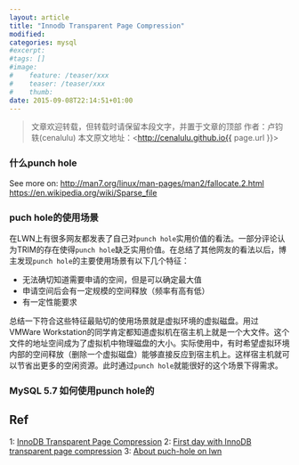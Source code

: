 ```yaml
---
layout: article
title: "Innodb Transparent Page Compression"
modified:
categories: mysql
#excerpt:
#tags: []
#image:
#    feature: /teaser/xxx
#    teaser: /teaser/xxx
#    thumb:
date: 2015-09-08T22:14:51+01:00
---
```




> 文章欢迎转载，但转载时请保留本段文字，并置于文章的顶部
> 作者：卢钧轶(cenalulu)
> 本文原文地址：<http://cenalulu.github.io{{ page.url }}>


### 什么punch hole

See more on: http://man7.org/linux/man-pages/man2/fallocate.2.html
https://en.wikipedia.org/wiki/Sparse_file

### puch hole的使用场景

在LWN上有很多网友都发表了自己对`punch hole`实用价值的看法。一部分评论认为TRIM的存在使得`punch hole`缺乏实用价值。在总结了其他网友的看法以后，博主发现`punch hole`的主要使用场景有以下几个特征：

- 无法确切知道需要申请的空间，但是可以确定最大值
- 申请空间后会有一定规模的空间释放（频率有高有低）
- 有一定性能要求

总结一下符合这些特征最贴切的使用场景就是虚拟环境的虚拟磁盘。用过VMWare Workstation的同学肯定都知道虚拟机在宿主机上就是一个大文件。这个文件的地址空间成为了虚拟机中物理磁盘的大小。实际使用中，有时希望虚拟环境内部的空间释放（删除一个虚拟磁盘）能够直接反应到宿主机上。这样宿主机就可以节省出更多的空闲资源。此时通过`punch hole`就能很好的这个场景下得需求。

### MySQL 5.7 如何使用punch hole的


## Ref

1: [InnoDB Transparent Page Compression](http://mysqlserverteam.com/innodb-transparent-page-compression/)
2: [First day with InnoDB transparent page compression](http://smalldatum.blogspot.ie/2015/08/first-day-with-innodb-transparent-page.html)
3: [About puch-hole on lwn](https://lwn.net/Articles/415889/)
